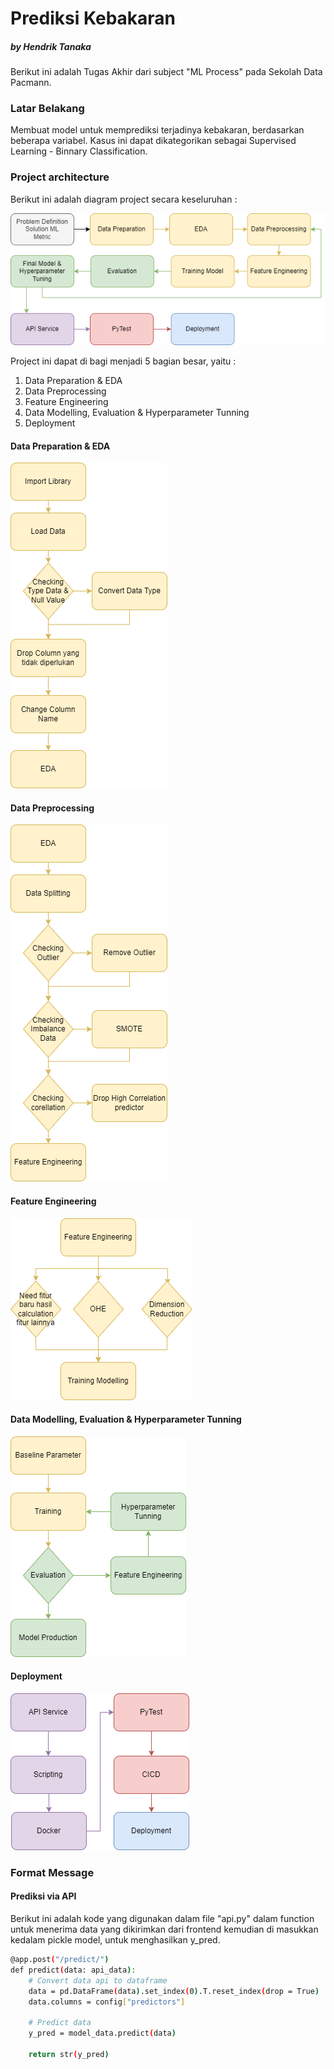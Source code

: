 # Prediksi Kebakaran 
##### by Hendrik Tanaka
  
  
Berikut ini adalah Tugas Akhir dari subject "ML Process" pada Sekolah Data Pacmann.

### Latar Belakang
Membuat model untuk memprediksi terjadinya kebakaran, berdasarkan beberapa variabel. Kasus ini dapat dikategorikan sebagai Supervised Learning - Binnary Classification.

### Project architecture
Berikut ini adalah diagram project secara keseluruhan :  

![alt text](https://github.com/hendrikt1479/ml_project_final/blob/master/images/project.png?raw=true)

Project ini dapat di bagi menjadi 5 bagian besar, yaitu :
1. Data Preparation & EDA
2. Data Preprocessing
3. Feature Engineering
4. Data Modelling, Evaluation & Hyperparameter Tunning
5. Deployment

#### Data Preparation & EDA
![alt text](https://github.com/hendrikt1479/ml_project_final/blob/master/images/dataprep.png?raw=true)

#### Data Preprocessing
![alt text](https://github.com/hendrikt1479/ml_project_final/blob/master/images/datapreprop.png?raw=true)

#### Feature Engineering
![alt text](https://github.com/hendrikt1479/ml_project_final/blob/master/images/feateng.png?raw=true)

#### Data Modelling, Evaluation & Hyperparameter Tunning
![alt text](https://github.com/hendrikt1479/ml_project_final/blob/master/images/model.png?raw=true)

#### Deployment
![alt text](https://github.com/hendrikt1479/ml_project_final/blob/master/images/deploy.png?raw=true)

### Format Message
#### Prediksi via API
Berikut ini adalah kode yang digunakan dalam file "api.py" dalam function untuk menerima data yang dikirimkan dari frontend kemudian di masukkan kedalam pickle model, untuk menghasilkan y_pred.
```bash
@app.post("/predict/")
def predict(data: api_data):    
    # Convert data api to dataframe
    data = pd.DataFrame(data).set_index(0).T.reset_index(drop = True)  # type: ignore
    data.columns = config["predictors"]

    # Predict data
    y_pred = model_data.predict(data)

    return str(y_pred)
```

